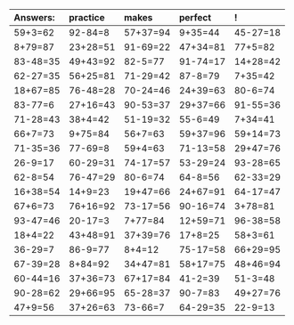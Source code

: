 | Answers: | practice | makes | perfect | ! |
| :--- | :--- | :--- | :--- | :--- |
| 59+3=62 | 92-84=8 | 57+37=94 | 9+35=44 | 45-27=18 | 
| 8+79=87 | 23+28=51 | 91-69=22 | 47+34=81 | 77+5=82 | 
| 83-48=35 | 49+43=92 | 82-5=77 | 91-74=17 | 14+28=42 | 
| 62-27=35 | 56+25=81 | 71-29=42 | 87-8=79 | 7+35=42 | 
| 18+67=85 | 76-48=28 | 70-24=46 | 24+39=63 | 80-6=74 | 
| 83-77=6 | 27+16=43 | 90-53=37 | 29+37=66 | 91-55=36 | 
| 71-28=43 | 38+4=42 | 51-19=32 | 55-6=49 | 7+34=41 | 
| 66+7=73 | 9+75=84 | 56+7=63 | 59+37=96 | 59+14=73 | 
| 71-35=36 | 77-69=8 | 59+4=63 | 71-13=58 | 29+47=76 | 
| 26-9=17 | 60-29=31 | 74-17=57 | 53-29=24 | 93-28=65 | 
| 62-8=54 | 76-47=29 | 80-6=74 | 64-8=56 | 62-33=29 | 
| 16+38=54 | 14+9=23 | 19+47=66 | 24+67=91 | 64-17=47 | 
| 67+6=73 | 76+16=92 | 73-17=56 | 90-16=74 | 3+78=81 | 
| 93-47=46 | 20-17=3 | 7+77=84 | 12+59=71 | 96-38=58 | 
| 18+4=22 | 43+48=91 | 37+39=76 | 17+8=25 | 58+3=61 | 
| 36-29=7 | 86-9=77 | 8+4=12 | 75-17=58 | 66+29=95 | 
| 67-39=28 | 8+84=92 | 34+47=81 | 58+17=75 | 48+46=94 | 
| 60-44=16 | 37+36=73 | 67+17=84 | 41-2=39 | 51-3=48 | 
| 90-28=62 | 29+66=95 | 65-28=37 | 90-7=83 | 49+27=76 | 
| 47+9=56 | 37+26=63 | 73-66=7 | 64-29=35 | 22-9=13 | 
